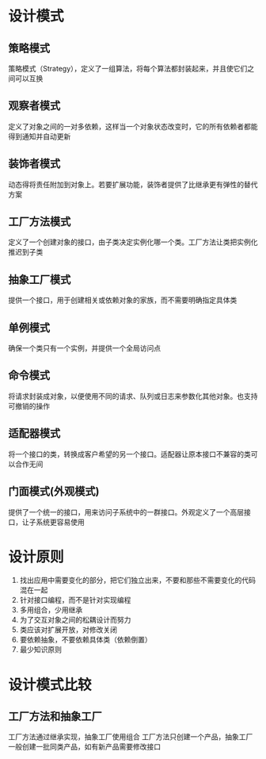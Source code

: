 # 设计模式

## 策略模式
策略模式（Strategy），定义了一组算法，将每个算法都封装起来，并且使它们之间可以互换


## 观察者模式
定义了对象之间的一对多依赖，这样当一个对象状态改变时，它的所有依赖者都能得到通知并自动更新

## 装饰者模式
动态得将责任附加到对象上。若要扩展功能，装饰者提供了比继承更有弹性的替代方案

## 工厂方法模式
定义了一个创建对象的接口，由子类决定实例化哪一个类。工厂方法让类把实例化推迟到子类

## 抽象工厂模式
提供一个接口，用于创建相关或依赖对象的家族，而不需要明确指定具体类

## 单例模式
确保一个类只有一个实例，并提供一个全局访问点

## 命令模式
将请求封装成对象，以便使用不同的请求、队列或日志来参数化其他对象。也支持可撤销的操作

## 适配器模式
将一个接口的类，转换成客户希望的另一个接口。适配器让原本接口不兼容的类可以合作无间

## 门面模式(外观模式)
提供了一个统一的接口，用来访问子系统中的一群接口。外观定义了一个高层接口，让子系统更容易使用


# 设计原则

1. 找出应用中需要变化的部分，把它们独立出来，不要和那些不需要变化的代码混在一起
2. 针对接口编程，而不是针对实现编程
3. 多用组合，少用继承
4. 为了交互对象之间的松耦设计而努力
5. 类应该对扩展开放，对修改关闭
6. 要依赖抽象，不要依赖具体类（依赖倒置）
7. 最少知识原则

# 设计模式比较

## 工厂方法和抽象工厂
工厂方法通过继承实现，抽象工厂使用组合
工厂方法只创建一个产品，抽象工厂一般创建一批同类产品，如有新产品需要修改接口














